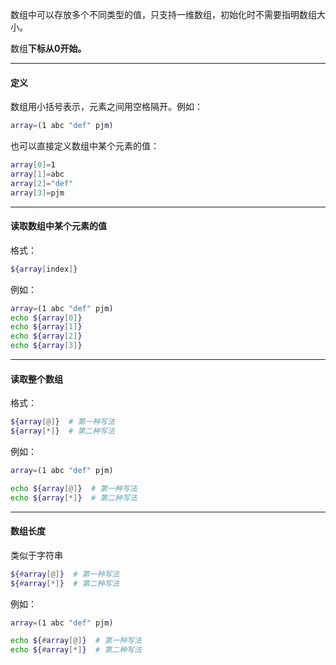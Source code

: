 
数组中可以存放多个不同类型的值，只支持一维数组，初始化时不需要指明数组大小。

数组**下标从0开始。**

---

#### 定义

数组用小括号表示，元素之间用空格隔开。例如：
```sh
array=(1 abc "def" pjm)
```

也可以直接定义数组中某个元素的值：
```sh
array[0]=1
array[1]=abc
array[2]="def"
array[3]=pjm
```

---

#### 读取数组中某个元素的值

格式：
```sh
${array[index]}
```
例如：
```sh
array=(1 abc "def" pjm)
echo ${array[0]}
echo ${array[1]}
echo ${array[2]}
echo ${array[3]}
```

---

#### 读取整个数组

格式：
```sh
${array[@]}  # 第一种写法
${array[*]}  # 第二种写法
```

例如：
```sh
array=(1 abc "def" pjm)

echo ${array[@]}  # 第一种写法
echo ${array[*]}  # 第二种写法
```

---

#### 数组长度
类似于字符串
```sh
${#array[@]}  # 第一种写法
${#array[*]}  # 第二种写法
```

例如：
```sh
array=(1 abc "def" pjm)

echo ${#array[@]}  # 第一种写法
echo ${#array[*]}  # 第二种写法
```
